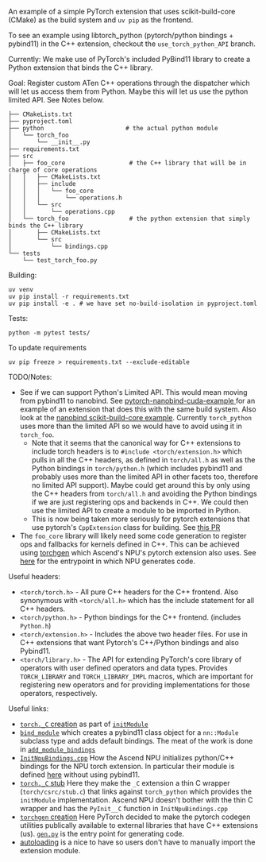 
An example of a simple PyTorch extension that uses scikit-build-core (CMake) as the build system and `uv pip` as the frontend.

To see an example using libtorch_python (pytorch/python bindings + pybind11) in the C++ extension, checkout the `use_torch_python_API` branch.

Currently:
We make use of PyTorch's included PyBind11 library to create a Python extension that binds the C++ library.

Goal:
Register custom ATen C++ operations through the dispatcher which will let us access them from Python. Maybe this will let us use the python limited API. See Notes below.

```
├── CMakeLists.txt
├── pyproject.toml
├── python                       # the actual python module
│   └── torch_foo
│       └── __init__.py
├── requirements.txt
├── src
│   ├── foo_core                  # the C++ library that will be in charge of core operations
│   │   ├── CMakeLists.txt
│   │   ├── include
│   │   │   └── foo_core
│   │   │       └── operations.h
│   │   └── src
│   │       └── operations.cpp
│   └── torch_foo                 # the python extension that simply binds the C++ library
│       ├── CMakeLists.txt
│       └── src
│           └── bindings.cpp
└── tests
    └── test_torch_foo.py
```

Building:
```
uv venv
uv pip install -r requirements.txt
uv pip install -e . # we have set no-build-isolation in pyproject.toml
```

Tests:
```
python -m pytest tests/
```


To update requirements
```
uv pip freeze > requirements.txt --exclude-editable
```

TODO/Notes:
- See if we can support Python's Limited API. This would mean moving from pybind11 to nanobind. See [
pytorch-nanobind-cuda-example
](https://github.com/jannismoeller/pytorch-nanobind-cuda-example) for an example of an extension that does this with the same build system. Also look at the [nanobind scikit-build-core example](https://github.com/wjakob/nanobind_example). Currently `torch_python` uses more than the limited API so we would have to avoid using it in `torch_foo`.
  - Note that it seems that the canonical way for C++ extensions to include torch headers is to `#include <torch/extension.h>` which pulls in all the C++ headers, as defined in `torch/all.h` as well as the Python bindings in `torch/python.h` (which includes pybind11 and probably uses more than the limited API in other facets too, therefore no limited API support). Maybe could get around this by only using the C++ headers from `torch/all.h` and avoiding the Python bindings if we are just registering ops and backends in C++. We could then use the limited API to create a module to be imported in Python.
  - This is now being taken more seriously for pytorch extensions that use pytorch's `CppExtension` class for building. See [this PR](https://github.com/pytorch/pytorch/pull/145764)
- The `foo_core` library will likely need some code generation to register ops and fallbacks for kernels defined in C++. This can be achieved using [torchgen](https://github.com/pytorch/pytorch/tree/master/torchgen) which Ascend's NPU's pytorch extension also uses. See [here](https://github.com/Ascend/pytorch/blob/master/generate_code.sh) for the entrypoint in which NPU generates code.


Useful headers:
- `<torch/torch.h>`     - All pure C++ headers for the C++ frontend. Also synonymous with `<torch/all.h>` which has the include statement for all C++ headers.
- `<torch/python.h>`    - Python bindings for the C++ frontend. (includes `Python.h`)
- `<torch/extension.h>` - Includes the above two header files. For use in C++ extensions that want Pytorch's C++/Python bindings and also Pybind11.
- `<torch/library.h>`   - The API for extending PyTorch's core library of operators with user defined operators and data types. Provides `TORCH_LIBRARY` and `TORCH_LIBRARY_IMPL` macros, which are important for registering new operators and for providing implementations for those operators, respectively.

Useful links:
- [`torch._C` creation](https://github.com/pytorch/pytorch/blob/e889937850759fe69a8c7de6326984102ed9b088/torch/csrc/Module.cpp#L1833) as part of [`initModule`](https://github.com/pytorch/pytorch/blob/e889937850759fe69a8c7de6326984102ed9b088/torch/csrc/Module.cpp#L1794)
- [`bind_module`](https://github.com/pytorch/pytorch/blob/e889937850759fe69a8c7de6326984102ed9b088/torch/csrc/api/include/torch/python.h#L217) which creates a pybind11  class object for a `nn::Module` subclass type and adds default bindings. The meat of the work is done in [`add_module_bindings`](https://github.com/pytorch/pytorch/blob/e889937850759fe69a8c7de6326984102ed9b088/torch/csrc/api/include/torch/python.h#L106)
- [`InitNpuBindings.cpp`](https://github.com/Ascend/pytorch/blob/a72f1dde999b6d78839c9691d11256e1d821a891/torch_npu/csrc/InitNpuBindings.cpp) How the Ascend NPU initializes python/C++ bindings for the NPU torch extension. In particular their module is defined [here](https://github.com/Ascend/pytorch/blob/a72f1dde999b6d78839c9691d11256e1d821a891/torch_npu/csrc/InitNpuBindings.cpp#L170) without using pybind11.
- [`torch._C` stub](https://github.com/pytorch/pytorch/pull/39375/files) Here they make the `_C` extension a thin C wrapper (`torch/csrc/stub.c`) that links against `torch_python` which provides the `initModule` implementation.  Ascend NPU doesn't bother with the thin C wrapper and has the `PyInit__C` function in `InitNpuBindings.cpp`
- [`torchgen` creation](https://github.com/pytorch/pytorch/issues/73212) Here PyTorch decided to make the pytorch codegen utilities publically available to external libraries that have C++ extensions (us). [`gen.py`](https://github.com/pytorch/pytorch/blob/main/torchgen/gen.py) is the entry point for generating code.
- [autoloading](https://pytorch.org/tutorials/prototype/python_extension_autoload.html) is a nice to have so users don't have to manually import the extension module.
